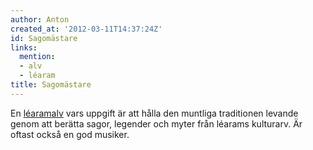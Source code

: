 ```yaml
---
author: Anton
created_at: '2012-03-11T14:37:24Z'
id: Sagomästare
links:
  mention:
  - alv
  - léaram
title: Sagomästare
---
```


En [léaram][][alv] vars uppgift är att hålla den muntliga traditionen levande genom att berätta
sagor, legender och myter från léarams kulturarv. Är oftast också en god musiker.

  [léaram]: léaram
  [alv]: alv
